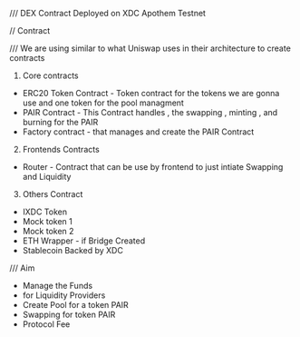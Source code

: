 /// DEX Contract Deployed on XDC Apothem Testnet

// Contract

/// We are using similar to what Uniswap uses in their architecture to create contracts

1. Core contracts

- ERC20 Token Contract - Token contract for the tokens we are gonna use and one token for the pool managment
- PAIR Contract - This Contract handles , the swapping , minting , and burning for the PAIR
- Factory contract - that manages and create the PAIR Contract

2. Frontends Contracts

- Router - Contract that can be use by frontend to just intiate Swapping and Liquidity

3. Others Contract

- IXDC Token
- Mock token 1
- Mock token 2
- ETH Wrapper - if Bridge Created
- Stablecoin Backed by XDC

/// Aim

- Manage the Funds
- for Liquidity Providers
- Create Pool for a token PAIR
- Swapping for token PAIR
- Protocol Fee
